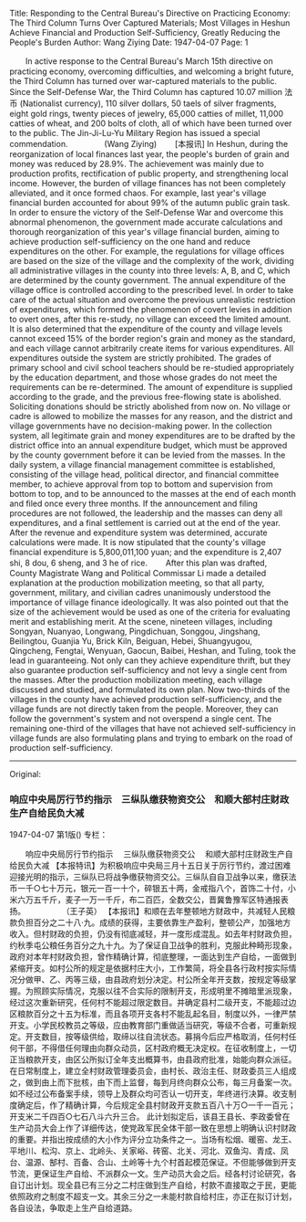 Title: Responding to the Central Bureau's Directive on Practicing Economy: The Third Column Turns Over Captured Materials; Most Villages in Heshun Achieve Financial and Production Self-Sufficiency, Greatly Reducing the People's Burden
Author: Wang Ziying
Date: 1947-04-07
Page: 1

　　In active response to the Central Bureau's March 15th directive on practicing economy, overcoming difficulties, and welcoming a bright future, the Third Column has turned over war-captured materials to the public. Since the Self-Defense War, the Third Column has captured 10.07 million 法币 (Nationalist currency), 110 silver dollars, 50 taels of silver fragments, eight gold rings, twenty pieces of jewelry, 65,000 catties of millet, 11,000 catties of wheat, and 200 bolts of cloth, all of which have been turned over to the public. The Jin-Ji-Lu-Yu Military Region has issued a special commendation.
　　　　          (Wang Ziying)
　　[本报讯] In Heshun, during the reorganization of local finances last year, the people's burden of grain and money was reduced by 28.9%. The achievement was mainly due to production profits, rectification of public property, and strengthening local income. However, the burden of village finances has not been completely alleviated, and it once formed chaos. For example, last year's village financial burden accounted for about 99% of the autumn public grain task. In order to ensure the victory of the Self-Defense War and overcome this abnormal phenomenon, the government made accurate calculations and thorough reorganization of this year's village financial burden, aiming to achieve production self-sufficiency on the one hand and reduce expenditures on the other. For example, the regulations for village offices are based on the size of the village and the complexity of the work, dividing all administrative villages in the county into three levels: A, B, and C, which are determined by the county government. The annual expenditure of the village office is controlled according to the prescribed level. In order to take care of the actual situation and overcome the previous unrealistic restriction of expenditures, which formed the phenomenon of covert levies in addition to overt ones, after this re-study, no village can exceed the limited amount. It is also determined that the expenditure of the county and village levels cannot exceed 15% of the border region's grain and money as the standard, and each village cannot arbitrarily create items for various expenditures. All expenditures outside the system are strictly prohibited. The grades of primary school and civil school teachers should be re-studied appropriately by the education department, and those whose grades do not meet the requirements can be re-determined. The amount of expenditure is supplied according to the grade, and the previous free-flowing state is abolished. Soliciting donations should be strictly abolished from now on. No village or cadre is allowed to mobilize the masses for any reason, and the district and village governments have no decision-making power. In the collection system, all legitimate grain and money expenditures are to be drafted by the district office into an annual expenditure budget, which must be approved by the county government before it can be levied from the masses. In the daily system, a village financial management committee is established, consisting of the village head, political director, and financial committee member, to achieve approval from top to bottom and supervision from bottom to top, and to be announced to the masses at the end of each month and filed once every three months. If the announcement and filing procedures are not followed, the leadership and the masses can deny all expenditures, and a final settlement is carried out at the end of the year. After the revenue and expenditure system was determined, accurate calculations were made. It is now stipulated that the county's village financial expenditure is 5,800,011,100 yuan; and the expenditure is 2,407 shi, 8 dou, 6 sheng, and 3 he of rice.
　　After this plan was drafted, County Magistrate Wang and Political Commissar Li made a detailed explanation at the production mobilization meeting, so that all party, government, military, and civilian cadres unanimously understood the importance of village finance ideologically. It was also pointed out that the size of the achievement would be used as one of the criteria for evaluating merit and establishing merit. At the scene, nineteen villages, including Songyan, Nuanyao, Longwang, Pingdichuan, Songgou, Jingshang, Beilingtou, Guanjia Yu, Brick Kiln, Beiguan, Hebei, Shuangyugou, Qingcheng, Fengtai, Wenyuan, Gaocun, Baibei, Heshan, and Tuling, took the lead in guaranteeing. Not only can they achieve expenditure thrift, but they also guarantee production self-sufficiency and not levy a single cent from the masses. After the production mobilization meeting, each village discussed and studied, and formulated its own plan. Now two-thirds of the villages in the county have achieved production self-sufficiency, and the village funds are not directly taken from the people. Moreover, they can follow the government's system and not overspend a single cent. The remaining one-third of the villages that have not achieved self-sufficiency in village funds are also formulating plans and trying to embark on the road of production self-sufficiency.



<hr /> 

Original: 


### 响应中央局厉行节约指示　三纵队缴获物资交公　和顺大部村庄财政生产自给民负大减

1947-04-07
第1版()
专栏：

　　响应中央局厉行节约指示
  　三纵队缴获物资交公
  　和顺大部村庄财政生产自给民负大减
    【本报特讯】为积极响应中央局三月十五日关于厉行节约，渡过困难迎接光明的指示，三纵队已将战争缴获物资交公。三纵队自自卫战争以来，缴获法币一千○七十万元，银元一百一十个，碎银五十两，金戒指八个，首饰二十付，小米六万五千斤，麦子一万一千斤，布二百匹，全数交公，晋冀鲁豫军区特通报表扬。
　　　　          （王子英）
    【本报讯】和顺在去年整顿地方财政中，共减轻人民粮款负担百分之二十八·九。成绩的获得，主要依靠生产盈利，整顿公产，加强地方收入。但村财政的负担，仍没有彻底减轻，并一度形成混乱。如去年村财政负担，约秋季屯公粮任务百分之九十九。为了保证自卫战争的胜利，克服此种畸形现象，政府对本年村财政负担，曾作精确计算，彻底整理，一面达到生产自给，一面做到紧缩开支。如村公所的规定是依据村庄大小，工作繁简，将全县各行政村按实际情况分做甲、乙、丙等三级，由县政府划分决定。村公所全年开支数，按规定等级掌握。为照顾实际情况，克服以往不合实际的限制开支，形成明里不摊暗里派现象，经过这次重新研究，任何村不能超过限定数目。并确定县村二级开支，不能超过边区粮款百分之十五为标准，而且各项开支各村不能乱起名目，制度以外，一律严禁开支。小学民校教员之等级，应由教育部门重做适当研究，等级不合者，可重新规定。开支数目，按等级供给，取缔以往自流状态。募捐今后应严格取消，任何村任何干部，不得借任何理由向群众动员，区村政府概无决定权。在征收制度上，一切正当粮款开支，由区公所拟订全年支出概算书，由县政府批准，始能向群众派征。在日常制度上，建立全村财政管理委员会，由村长、政治主任、财政委员三人组成之，做到由上而下批核，由下而上监督，每到月终向群众公布，每三月备案一次。如不经过公布备案手续，领导上及群众均可否认一切开支，年终进行决算。收支制度确定后，作了精确计算，今后规定全县村财政开支款五百八十万○一千一百元；开支米二千四百○七石八斗六升三合。
    此计划拟定后，该县王县长、李政委曾在生产动员大会上作了详细传达，使党政军民全体干部一致在思想上明确认识村财政的重要。并指出按成绩的大小作为评分立功条件之一。当场有松烟、暖窑、龙王、平地川、松沟、京上、北岭头、关家峪、砖窑、北关、河北、双鱼沟、青成、凤台、温源、郜村、百备、合山、土岭等十九个村首起模范保证。不但能够做到开支节流，更保证生产自给、不派群众一文。生产动员大会之后。经各村讨论研究，各自订出计划。现全县已有三分之二村庄做到生产自给，村款不直接取之于民，更能依照政府之制度不超支一文。其余三分之一未能村款自给村庄，亦正在拟订计划，各自设法，争取走上生产自给道路。
